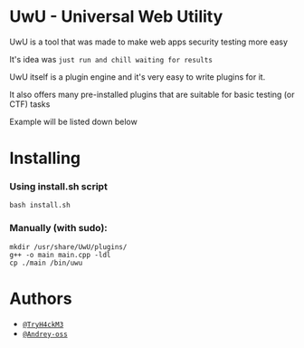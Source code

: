 
# UwU - Universal Web Utility

UwU is a tool that was made to make web apps security testing more easy

It's idea was `just run and chill waiting for results`

UwU itself is a plugin engine and it's very easy to write plugins for it.

It also offers many pre-installed plugins that are suitable for basic testing (or CTF) tasks

Example will be listed down below

# Installing

### Using install.sh script
    bash install.sh
### Manually (with sudo):
    mkdir /usr/share/UwU/plugins/
    g++ -o main main.cpp -ldl
    cp ./main /bin/uwu

# Authors

- [`@TryH4ckM3`](https://www.github.com/Try-H4ck-M3)
- [`@Andrey-oss`](https://github.com/Andrey-oss)
